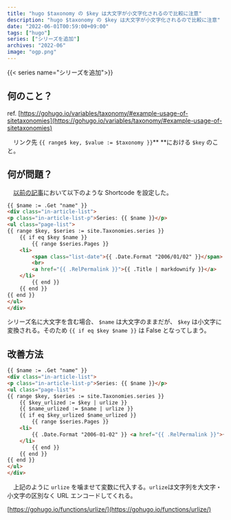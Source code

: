 ```yaml
---
title: "hugo $taxonomy の $key は大文字が小文字化されるので比較に注意"
description: "hugo $taxonomy の $key は大文字が小文字化されるので比較に注意"
date: "2022-06-01T00:59:00+09:00"
tags: ["hugo"]
series: ["シリーズを追加"]
archives: "2022-06"
image: "ogp.png"
---
```



{{< series name="シリーズを追加">}}  
## 何のこと？

ref. [https://gohugo.io/variables/taxonomy/#example-usage-of-sitetaxonomies](https://gohugo.io/variables/taxonomy/#example-usage-of-sitetaxonomies)

　リンク先 `{{ range$ key, $value := $taxonomy }}`**  **における `$key` のこと。

## 何が問題？

　[以前の記事](https://tbsmcd.net/post/series-list/)において以下のような Shortcode を設定した。


```html
{{ $name := .Get "name" }}
<div class="in-article-list">
<p class="in-article-list-p">Series: {{ $name }}</p>
<ul class="page-list">
{{ range $key, $series := site.Taxonomies.series }}
    {{ if eq $key $name }}
        {{ range $series.Pages }}
    <li>
        <span class="list-date">{{ .Date.Format "2006/01/02" }}</span>
        <br>
        <a href="{{ .RelPermalink }}">{{ .Title | markdownify }}</a>
    </li>
        {{ end }}
    {{ end }}
{{ end }}
</ul>
</div>
```

シリーズ名に大文字を含む場合、 `$name` は大文字のままだが、 `$key` は小文字に変換される。そのため `{{ if eq $key $name }}` は False となってしまう。

## 改善方法


```html
{{ $name := .Get "name" }}
<div class="in-article-list">
<p class="in-article-list-p">Series: {{ $name }}</p>
<ul class="page-list">
{{ range $key, $series := site.Taxonomies.series }}
    {{ $key_urlized := $key | urlize }}
    {{ $name_urlized := $name | urlize }}
    {{ if eq $key_urlized $name_urlized }}
        {{ range $series.Pages }}
    <li>
        {{ .Date.Format "2006-01-02" }} <a href="{{ .RelPermalink }}">{{ .Title | markdownify }}</a>
    </li>
        {{ end }}
    {{ end }}
{{ end }}
</ul>
</div>
```

　上記のように `urlize` を噛ませて変数に代入する。`urlize`は文字列を大文字・小文字の区別なく URL エンコードしてくれる。

[https://gohugo.io/functions/urlize/](https://gohugo.io/functions/urlize/)
